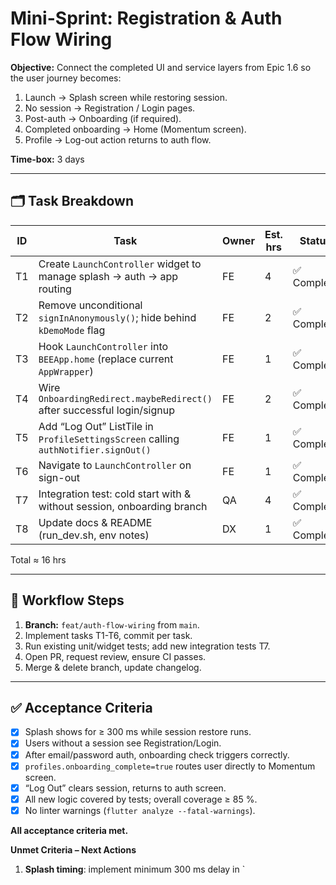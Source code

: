 # Mini-Sprint: Registration & Auth Flow Wiring

**Objective:** Connect the completed UI and service layers from Epic 1.6 so the
user journey becomes:

1. Launch → Splash screen while restoring session.
2. No session → Registration / Login pages.
3. Post-auth → Onboarding (if required).
4. Completed onboarding → Home (Momentum screen).
5. Profile → Log-out action returns to auth flow.

**Time-box:** 3 days

---

## 🗂 Task Breakdown

| ID | Task                                                                               | Owner | Est. hrs | Status      | Dependencies              |
| -- | ---------------------------------------------------------------------------------- | ----- | -------- | ----------- | ------------------------- |
| T1 | Create `LaunchController` widget to manage splash → auth → app routing             | FE    | 4        | ✅ Complete | Supabase init logic       |
| T2 | Remove unconditional `signInAnonymously()`; hide behind `kDemoMode` flag           | FE    | 2        | ✅ Complete | SupabaseProvider refactor |
| T3 | Hook `LaunchController` into `BEEApp.home` (replace current `AppWrapper`)          | FE    | 1        | ✅ Complete | T1                        |
| T4 | Wire `OnboardingRedirect.maybeRedirect()` after successful login/signup            | FE    | 2        | ✅ Complete | Auth notifier completion  |
| T5 | Add “Log Out” ListTile in `ProfileSettingsScreen` calling `authNotifier.signOut()` | FE    | 1        | ✅ Complete | None                      |
| T6 | Navigate to `LaunchController` on sign-out                                         | FE    | 1        | ✅ Complete | T5                        |
| T7 | Integration test: cold start with & without session, onboarding branch             | QA    | 4        | ✅ Complete | T1-T4                     |
| T8 | Update docs & README (run_dev.sh, env notes)                                       | DX    | 1        | ✅ Complete | All complete              |

Total ≈ 16 hrs

---

## 🔄 Workflow Steps

1. **Branch:** `feat/auth-flow-wiring` from `main`.
2. Implement tasks T1-T6, commit per task.
3. Run existing unit/widget tests; add new integration tests T7.
4. Open PR, request review, ensure CI passes.
5. Merge & delete branch, update changelog.

---

## ✅ Acceptance Criteria

- [x] Splash shows for ≥ 300 ms while session restore runs.
- [x] Users without a session see Registration/Login.
- [x] After email/password auth, onboarding check triggers correctly.
- [x] `profiles.onboarding_complete=true` routes user directly to Momentum
      screen.
- [x] “Log Out” clears session, returns to auth screen.
- [x] All new logic covered by tests; overall coverage ≥ 85 %.
- [x] No linter warnings (`flutter analyze --fatal-warnings`).

**All acceptance criteria met.**

**Unmet Criteria – Next Actions**

1. **Splash timing**: implement minimum 300 ms delay in `
